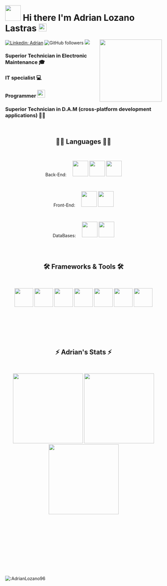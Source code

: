 
# <img src="https://media.giphy.com/media/VgCDAzcKvsR6OM0uWg/giphy.gif" width="50"> Hi there I'm Adrian Lozano Lastras <img src="https://media.giphy.com/media/hvRJCLFzcasrR4ia7z/giphy.gif" width="25px">
<img align='right' src='https://user-images.githubusercontent.com/5713670/87202985-820dcb80-c2b6-11ea-9f56-7ec461c497c3.gif' width='200'>

[![Linkedin: Adrian](https://img.shields.io/badge/-Adrian-blue?style=flat-square&logo=Linkedin&logoColor=white&link=https://www.linkedin.com/in/adrianlozanolastras/)](https://www.linkedin.com/in/adrianlozanolastras/)
![GitHub followers](https://img.shields.io/github/followers/AdrianLozano96?label=Follow&style=social) 
![](https://visitor-badge.glitch.me/badge?page_id=AdrianLozano96.AdrianLozano96)

### Superior Technician in Electronic Maintenance 🎓
### IT specialist 💻
### Programmer <img src="https://media.giphy.com/media/WUlplcMpOCEmTGBtBW/giphy.gif" width="25">
### Superior Technician in D.A.M (cross-platform development applications) 👨‍💻

<br />

<h2 align="center">👨‍💻 Languages 👨‍💻</h2>
<br>
<p align="center">Back-End:&nbsp;&nbsp;&nbsp;&nbsp;
<code><img height="50"src="https://camo.githubusercontent.com/62ef05f988d169ece8b5aa2ec612ee4b679a3863fe586d4a4af9aa946955e8a0/68747470733a2f2f7777772e736f6d6d656c6965726465636166652e636f6d2f323031392f77702d636f6e74656e742f75706c6f6164732f323030392f30362f6a6176612d6c6f676f312d312e706e67"></code>                          
<code><img height="50" src="https://camo.githubusercontent.com/2fcfe10663dcd1babe7f017cc67308f01aadacab8afba263ac9c66b74f3d99ac/68747470733a2f2f75706c6f61642e77696b696d656469612e6f72672f77696b6970656469612f636f6d6d6f6e732f7468756d622f372f37342f4b6f746c696e5f49636f6e2e706e672f37363870782d4b6f746c696e5f49636f6e2e706e67"></code>
<code><img height="50" src="https://user-images.githubusercontent.com/90937483/141752846-5629c1ae-1a7e-4c86-a558-7b4ee68cc26f.png"></code>
</p>
<br>
<p align="center">Front-End:&nbsp;&nbsp;&nbsp;&nbsp; 
<code><img height="50" src="https://camo.githubusercontent.com/309bd1d3bd253dff456421a439882e5189b95a839120f0555d7172ff277e99c3/68747470733a2f2f75706c6f61642e77696b696d656469612e6f72672f77696b6970656469612f636f6d6d6f6e732f7468756d622f362f36312f48544d4c355f6c6f676f5f616e645f776f72646d61726b2e7376672f35313270782d48544d4c355f6c6f676f5f616e645f776f72646d61726b2e7376672e706e67"></code>
<code><img height="50" src="https://camo.githubusercontent.com/cf001d2a684fad204e899dab911627fbe9180dbaf26f89c432f438a375e88e6a/68747470733a2f2f75706c6f61642e77696b696d656469612e6f72672f77696b6970656469612f636f6d6d6f6e732f7468756d622f642f64352f435353335f6c6f676f5f616e645f776f72646d61726b2e7376672f3132303070782d435353335f6c6f676f5f616e645f776f72646d61726b2e7376672e706e67"></code>
</p>
<br>
<p align="center">DataBases:&nbsp;&nbsp;&nbsp;&nbsp;
<code><img height="50" src="https://camo.githubusercontent.com/140d25921c0b5130c3b3e6637be9f25490280185ec46f54c46987e88b82b03b6/68747470733a2f2f63646e2e69636f6e73636f75742e636f6d2f69636f6e2f667265652f706e672d3235362f6d7973716c2d31392d313137343933392e706e67"></code>
<code><img height="50" src="https://cdn.iconscout.com/icon/free/png-64/mongodb-5-1175140.png"></code>
</p>
<br><br>

<h2 align="center">🛠️ Frameworks & Tools 🛠️</h2>
<br>
<p align="center">
<code><img height="60" src="https://camo.githubusercontent.com/728910691bb690edee33bc5cfdf5c931f3b5d05a2f1dd3330766a09aa7a91698/68747470733a2f2f7265736f75726365732e6a6574627261696e732e636f6d2f73746f726167652f70726f64756374732f696e74656c6c696a2d696465612f696d672f6d6574612f696e74656c6c696a2d696465615f6c6f676f5f333030783330302e706e67"></code>
<code><img height="60" src="https://camo.githubusercontent.com/2c530b38cb14e74d785ebe8d7bf1a649fb44d3e9f43a8dbc103dc01d1fbfce0e/68747470733a2f2f7777772e646f636b65722e636f6d2f73697465732f64656661756c742f66696c65732f64382f323031392d30372f766572746963616c2d6c6f676f2d6d6f6e6f6368726f6d617469632e706e67"></code>
<code><img height="60" src="https://camo.githubusercontent.com/c084dd81e1577424180d491bd4cc9d4b9ff1268dfbf9142eb0ac442d61906c05/68747470733a2f2f6d69726f2e6d656469756d2e636f6d2f6d61782f3635302f312a7a7a7664526d484747584f4e5a7075513246657173512e706e67"></code>
<code><img height="60" src="https://camo.githubusercontent.com/a57c02ec4694ccf6673a50dd66afde6ca08c8fa4ff4717cbafb6df352fd7878e/68747470733a2f2f64697374726561752e636f6d2f6769746875622e737667"></code>
<code><img height="60" src="https://camo.githubusercontent.com/9b7880ea6c26679fbb84609186648d6c33e7b45b4376a13429575498b4fcfd19/68747470733a2f2f6d6174657269616765656b2e636f6d2f77702d636f6e74656e742f75706c6f6164732f323032302f31302f4769744b72616b656e2d372e342e302d4465736361726761722d6772617469732e706e67"></code>
<code><img height="60" src="https://camo.githubusercontent.com/d021e262411e2370a98ac9689185e979977bb28998afb6b6eb672ae388e3ba31/68747470733a2f2f7777772e66726565706e67696d672e636f6d2f646f776e6c6f61642f7562756e74752f37363633362d69636f6e732d626f78696e672d7669727475616c2d6d616368696e652d636f6d70757465722d6f7065726174696e672d73797374656d732e706e67"></code>
<code><img height="60" src="https://camo.githubusercontent.com/8491e6722cc40ae88d3d23a06447a633ea82672a77f7c5a62c3ada6f6f7d66dc/68747470733a2f2f312e62702e626c6f6773706f742e636f6d2f2d4c6754612d7844696b6e492f583445666c4e3536626f492f414141414141414150756b2f323459794b6e7169476b775253392d5f397375504b6b667341774f347748594567434c63424741735948512f73302f696d616765392e706e67"></code>

</p>

<br><br><br><br><br>

<h2 align="center">⚡ Adrian's Stats ⚡</h2>
<br>
<p align="center">
        <img height="225px" src="https://github-readme-streak-stats.herokuapp.com/?user=AdrianLozano96&border=61dafb&hide_border=true&theme=nightowl" />
        <img height="225px" src="https://github-readme-stats.vercel.app/api/top-langs/?username=AdrianLozano96&hide=html&border_color=61dafb&hide_border=true&layout=compact&langs_count=8&theme=nightowl" />
        <img height="225px" src="https://github-readme-stats.vercel.app/api?username=AdrianLozano96&hide_title=true&border_color=61dafb&hide_border=true&show_icons=true&include_all_commits=true&count_private=true&line_height=21&theme=nightowl" /> 
</p>

<br><br><br><br><br><br><br><br><br><br>


![:AdrianLozano96](https://count.getloli.com/get/@:AdrianLozano96)


